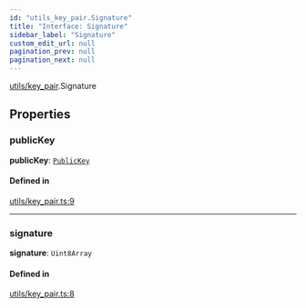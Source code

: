 ```yaml
---
id: "utils_key_pair.Signature"
title: "Interface: Signature"
sidebar_label: "Signature"
custom_edit_url: null
pagination_prev: null
pagination_next: null
---
```


[utils/key_pair](../modules/utils_key_pair.md).Signature

## Properties

### publicKey

 **publicKey**: [`PublicKey`](../classes/utils_key_pair.PublicKey.md)

#### Defined in

[utils/key_pair.ts:9](https://github.com/maxhr/near--near-api-js/blob/87bf3c7e/packages/near-api-js/src/utils/key_pair.ts#L9)

___

### signature

 **signature**: `Uint8Array`

#### Defined in

[utils/key_pair.ts:8](https://github.com/maxhr/near--near-api-js/blob/87bf3c7e/packages/near-api-js/src/utils/key_pair.ts#L8)
